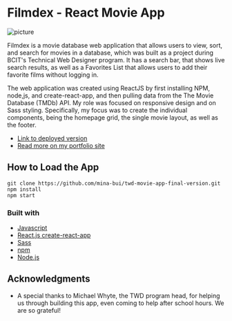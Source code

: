 # Filmdex - React Movie App

![picture](img/readme-shot.png)

Filmdex is a movie database web application that allows users to view, sort, and search for movies in a database, which was built as a project during BCIT's Technical Web Designer program. It has a search bar, that shows live search results, as well as a Favorites List that allows users to add their favorite films without logging in.

The web application was created using ReactJS by first installing NPM, node,js, and create-react-app, and then pulling data from the The Movie Database (TMDb) API. My role was focused on responsive design and on Sass styling. Specifically, my focus was to create the individual components, being the homepage grid, the single movie layout, as well as the footer.

* [Link to deployed version](https://mbui.bcitwebdeveloper.ca/twd-movie-app/)
* [Read more on my portfolio site](https://www.minabui.com/movieapp)

## How to Load the App

```
git clone https://github.com/mina-bui/twd-movie-app-final-version.git
npm install
npm start
```

### Built with

* [Javascript](https://www.javascript.com/)
* [React.js create-react-app](https://create-react-app.dev/)
* [Sass](https://sass-lang.com/)
* [npm](https://www.npmjs.com/)
* [Node.js](https://nodejs.org/en/)

## Acknowledgments

* A special thanks to Michael Whyte, the TWD program head, for helping us through building this app, even coming to help after school hours. We are so grateful!
